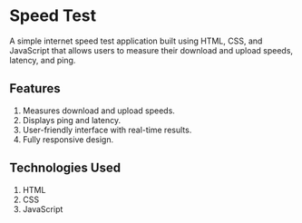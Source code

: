 # Speed Test

A simple internet speed test application built using HTML, CSS, and JavaScript that allows users to measure their download and upload speeds, latency, and ping.

## Features

1. Measures download and upload speeds.
2. Displays ping and latency.
3. User-friendly interface with real-time results.
4. Fully responsive design.

## Technologies Used

1. HTML
2. CSS
3. JavaScript
